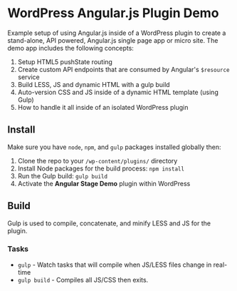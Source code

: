# WordPress Angular.js Plugin Demo

Example setup of using Angular.js inside of a WordPress plugin to create a stand-alone, API powered, Angular.js single page app or micro site. The demo app includes the following concepts:

1. Setup HTML5 pushState routing
2. Create custom API endpoints that are consumed by Angular's `$resource` service
3. Build LESS, JS and dynamic HTML with a gulp build
4. Auto-version CSS and JS inside of a dynamic HTML template (using Gulp)
5. How to handle it all inside of an isolated WordPress plugin

## Install

Make sure you have `node`, `npm`, and `gulp` packages installed globally then:

1. Clone the repo to your `/wp-content/plugins/` directory
2. Install Node packages for the build process: `npm install`
3. Run the Gulp build: `gulp build`
4. Activate the **Angular Stage Demo** plugin within WordPress

## Build

Gulp is used to compile, concatenate, and minify LESS and JS for the plugin.

### Tasks

* `gulp` - Watch tasks that will compile when JS/LESS files change in real-time
* `gulp build` - Compiles all JS/CSS then exits.